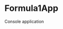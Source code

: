 # Formula1App
Console application                    




















































